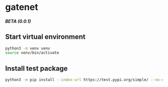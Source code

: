 # gatenet

##### BETA (0.0.1)

## Start virtual environment
```zsh
python3 -m venv venv
source venv/bin/activate
```

## Install test package
```zsh
python3 -m pip install --index-url https://test.pypi.org/simple/ --no-deps gatenet
```